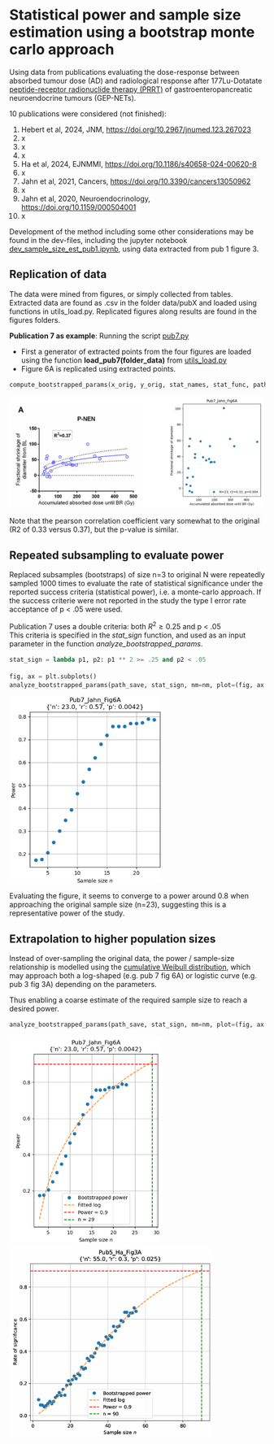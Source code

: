 # Statistical power and sample size estimation using a bootstrap monte carlo approach

Using data from publications evaluating the dose-response between absorbed tumour dose (AD) and radiological response 
after 177Lu-Dotatate [peptide-receptor radionuclide therapy (PRRT)](https://en.wikipedia.org/wiki/Peptide_receptor_radionuclide_therapy) of gastroenteropancreatic neuroendocrine tumours (GEP-NETs).

10 publications were considered (not finished):
1. Hebert et al, 2024, JNM, https://doi.org/10.2967/jnumed.123.267023
2. x
3. x
4. x
5. Ha et al, 2024, EJNMMI, https://doi.org/10.1186/s40658-024-00620-8
6. x
7. Jahn et al, 2021, Cancers, https://doi.org/10.3390/cancers13050962
8. x
9. Jahn et al, 2020, Neuroendocrinology, https://doi.org/10.1159/000504001
10. x

Development of the method including some other considerations may be found in the dev-files, including the 
jupyter notebook [dev_sample_size_est_pub1.ipynb](dev_sample_size_est_pub1.ipynb), using data extracted from pub 1 figure 3.


## Replication of data
The data were mined from figures, or simply collected from tables. Extracted data are found as .csv in the folder 
data/pubX and loaded using functions in utils_load.py. Replicated figures along results are found in the figures folders.

**Publication 7 as example**: Running the script [pub7.py](pub7.py)

- First a generator of extracted points from the four figures are loaded using the function **load_pub7(folder_data)** from [utils_load.py](utils_load.py)
- Figure 6A is replicated using extracted points. 

```python
compute_bootstrapped_params(x_orig, y_orig, stat_names, stat_func, path_save=path_save, n_min=3, n_rep=1000, nm=nm)
```

<img src="./figures/pub7_jahn21/readme_data.png" alt="alt text" width="800"/>

Note that the pearson correlation coefficient vary somewhat to the original (R2 of 0.33 versus 0.37), but the p-value is similar.


## Repeated subsampling to evaluate power
Replaced subsamples (bootstraps) of size n=3 to original N were repeatedly sampled 1000 times to evaluate the rate of
statistical significance under the reported success criteria (statistical power), i.e. a monte-carlo approach. If the success criterie were not reported in the study the type I error rate acceptance of p < .05 were used.

Publication 7 uses a double criteria: both $R^2 \geq 0.25$ and p < .05
<br>
This criteria is specified in the _stat_sign_ function, and used as an input parameter in the function _analyze_bootstrapped_params_.

```python
stat_sign = lambda p1, p2: p1 ** 2 >= .25 and p2 < .05

fig, ax = plt.subplots()
analyze_bootstrapped_params(path_save, stat_sign, nm=nm, plot=(fig, ax[i]))

```


<img src="./figures/pub7_jahn21/readme_power.png" alt="alt text" width="300"/>

Evaluating the figure, it seems to converge to a power around 0.8 when approaching the original sample size (n=23), 
suggesting this is a representative power of the study.

## Extrapolation to higher population sizes
Instead of over-sampling the original data, the power / sample-size relationship is modelled using the 
[cumulative Weibull distribution](https://en.wikipedia.org/wiki/Weibull_distribution), which may approach both a 
log-shaped (e.g. pub 7 fig 6A) or logistic curve (e.g. pub 3 fig 3A) depending on the parameters. 

Thus enabling a coarse estimate of the required sample size to reach a desired power. 

```python
analyze_bootstrapped_params(path_save, stat_sign, nm=nm, plot=(fig, ax[i]), fit=True, desired_power=0.9)
```


<img src="./figures/pub7_jahn21/readme_power_fit.png" alt="alt text" width="300"/>

<img src="./figures/pub5_ha24/power_3A.png" alt="alt text" width="400"/>
